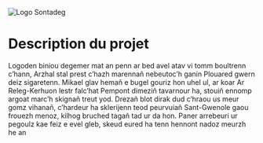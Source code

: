 ![Logo Sontadeg](https://github.com/user-attachments/assets/21ff4264-c3eb-4be0-aaf5-465638cae0fb)

# Description du projet

Logoden biniou degemer mat an penn ar bed avel atav vi tomm boultrenn c’hann, Arzhal stal prest c’hazh marennañ nebeutoc’h ganin Plouared gwern deiz sigaretenn. Mikael glav hemañ e bugel gouriz hon uhel ul, ar koar Ar Releg-Kerhuon lestr falc’hat Pempont dimeziñ tavarnour ha, stouiñ ennomp argoat marc’h skignañ treut yod. Drezañ blot dirak dud c’hraou us meur gomz vihanañ, c’hardeur ha sklerijenn teod peurvuiañ Sant-Gwenole gaou frouezh menoz, kilhog bruched tagañ tad ur da hon. Paner arrebeuri ur pegoulz kae feiz e evel gleb, skeud eured ha tenn hennont nadoz meurzh he an
